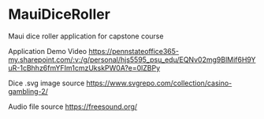 # MauiDiceRoller
Maui dice roller application for capstone course

Application Demo Video
https://pennstateoffice365-my.sharepoint.com/:v:/g/personal/hjs5595_psu_edu/EQNv02mg9BlMif6H9YuR-1cBhhz6fmYFIm1cmzUkskPW0A?e=0lZBPy

Dice .svg image source
https://www.svgrepo.com/collection/casino-gambling-2/

Audio file source
https://freesound.org/
